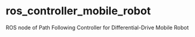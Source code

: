 # ros_controller_mobile_robot
ROS node of Path Following Controller for Differential-Drive Mobile Robot
